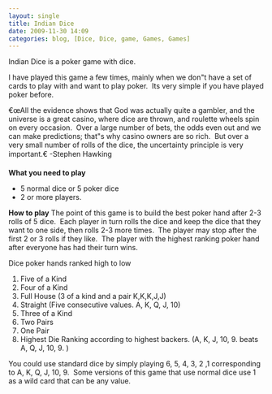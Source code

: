 ```yaml
---
layout: single
title: Indian Dice
date: 2009-11-30 14:09
categories: blog, [Dice, Dice, game, Games, Games]
---
```

Indian Dice is a poker game with dice.

I have played this game a few times, mainly when we don&quot;t have a set of cards to play with and want to play poker.  Its very simple if you have played poker before.

€œAll the evidence shows that God was actually quite a gambler, and the universe is a great casino, where dice are thrown, and roulette wheels spin on every occasion.  Over a large number of bets, the odds even out and we can make predictions; that&quot;s why casino owners are so rich.  But over a very small number of rolls of the dice, the uncertainty principle is very important.€
-Stephen Hawking

<strong>What you need to play</strong>
<ul>
	<li>5 normal dice or 5 poker dice</li>
	<li>2 or more players.</li>
</ul>
<strong>How to play</strong>
The point of this game is to build the best poker hand after 2-3 rolls of 5 dice.  Each player in turn rolls the dice and keep the dice that they want to one side, then rolls 2-3 more times.  The player may stop after the first 2 or 3 rolls if they like.  The player with the highest ranking poker hand after everyone has had their turn wins.

Dice poker hands ranked high to low
1. Five of a Kind
2. Four of a Kind
3. Full House (3 of a kind and a pair K,K,K,J,J)
4. Straight (Five consecutive values. A, K, Q, J, 10)
5. Three of a Kind
6. Two Pairs
7. One Pair
8. Highest Die Ranking according to highest backers. (A, K, J, 10, 9. beats A, Q, J, 10, 9. )

You could use standard dice by simply playing 6, 5, 4, 3, 2 ,1 corresponding to A, K, Q, J, 10, 9.  Some versions of this game that use normal dice use 1 as a wild card that can be any value.
